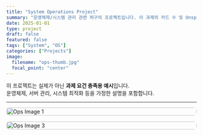 ```yaml
---
title: "System Operations Project"
summary: "운영체제/시스템 관리 관련 허구의 프로젝트입니다. 이 과제의 카드 수 및 Unsplash 3장 이상 조건을 충족하기 위한 예시입니다."
date: 2025-01-01
type: project
draft: false
featured: false
tags: ["System", "OS"]
categories: ["Projects"]
image:
  filename: "ops-thumb.jpg"
  focal_point: "center"
---
```


이 프로젝트는 실제가 아닌 **과제 요건 충족용 예시**입니다.  
운영체제, 서버 관리, 시스템 최적화 등을 가정한 설명을 포함합니다.

---


<div style="display: flex; flex-direction: column; gap: 1rem;">

<img src="https://images.unsplash.com/photo-1593642532973-d31b6557fa68?auto=format&fit=crop&w=1200&q=60" alt="Ops Image 1" style="width:100%; border-radius: 8px;">

<img src="https://images.unsplash.com/photo-1518770660439-4636190af475?auto=format&fit=crop&w=1200&q=60" alt="Ops Image 3" style="width:100%; border-radius: 8px;">

</div>
